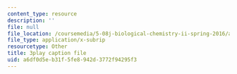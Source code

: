 ```yaml
---
content_type: resource
description: ''
file: null
file_location: /coursemedia/5-08j-biological-chemistry-ii-spring-2016/a6df0d5eb31f5fe8942d3772f94295f3_itczDSdRY00.vtt
file_type: application/x-subrip
resourcetype: Other
title: 3play caption file
uid: a6df0d5e-b31f-5fe8-942d-3772f94295f3
---
```

